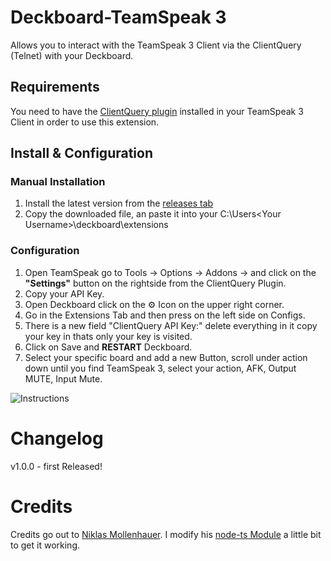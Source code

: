 # Deckboard-TeamSpeak 3
Allows you to interact with the TeamSpeak 3 Client via the ClientQuery (Telnet) with your Deckboard.

## Requirements
You need to have the [ClientQuery plugin](https://www.myteamspeak.com/addons/943dd816-7ef2-48d7-82b8-d60c3b9b10b3) installed in your TeamSpeak 3 Client in order to use this extension.
## Install & Configuration 



### Manual Installation
1. Install the latest version from the [releases tab](https://github.com/Smallinger/deckboard-teamspeak3/releases)
2. Copy the downloaded file, an paste it into your C:\Users\<Your Username>\deckboard\extensions

### Configuration
1. Open TeamSpeak go to Tools -> Options -> Addons -> and click on the **"Settings"** button on the rightside from the ClientQuery Plugin.
2. Copy your API Key.
3. Open Deckboard click on the ⚙ Icon on the upper right corner.
4. Go in the Extensions Tab and then press on the left side on Configs.
5. There is a new field "ClientQuery API Key:" delete everything in it copy your key in thats only your key is visited.
6. Click on Save and **RESTART** Deckboard.
7. Select your specific board and add a new Button, scroll under action down until you find TeamSpeak 3, select your action, AFK, Output MUTE, Input Mute.

![Instructions](https://raw.githubusercontent.com/Smallinger/deckboard-teamspeak3/main/installtion.gif)

# Changelog

v1.0.0 - first Released!

# Credits

Credits go out to [Niklas Mollenhauer](https://github.com/nikeee). I modify his [node-ts Module](https://github.com/nikeee/node-ts) a little bit to get it working.

